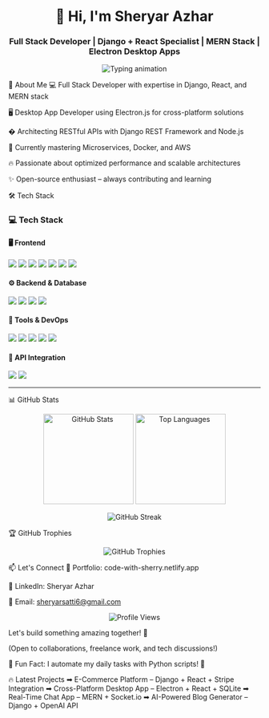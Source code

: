 <h1 align="center">👋 Hi, I'm <strong>Sheryar Azhar</strong></h1> <h3 align="center">Full Stack Developer | Django + React Specialist | MERN Stack | Electron Desktop Apps</h3><p align="center"> <img src="https://readme-typing-svg.herokuapp.com?font=Fira+Code&weight=600&size=22&pause=1000&color=20C20E&width=600&lines=Building+scalable+web+%26+desktop+apps;Python+Django+%7C+React+%7C+Next.js;MERN+Stack+%7C+Electron+Desktop+Apps;Clean+Code+Advocate+%7C+Problem+Solver;Open+Source+Contributor+%E2%9A%A1" alt="Typing animation" /> </p>
🚀 About Me
💻 Full Stack Developer with expertise in Django, React, and MERN stack

🖥 Desktop App Developer using Electron.js for cross-platform solutions

� Architecting RESTful APIs with Django REST Framework and Node.js

🌱 Currently mastering Microservices, Docker, and AWS

🔥 Passionate about optimized performance and scalable architectures

✨ Open-source enthusiast – always contributing and learning

🛠 Tech Stack
### 💻 Tech Stack

#### 🖥 Frontend

<p>
  <img src="https://skillicons.dev/icons?i=react" />
  <img src="https://skillicons.dev/icons?i=nextjs" />
  <img src="https://skillicons.dev/icons?i=html" />
  <img src="https://skillicons.dev/icons?i=css" />
  <img src="https://skillicons.dev/icons?i=js" />
  <img src="https://skillicons.dev/icons?i=tailwind" />
  <img src="https://skillicons.dev/icons?i=bootstrap" />
</p>

#### ⚙ Backend & Database

<p>
  <img src="https://skillicons.dev/icons?i=nodejs" />
  <img src="https://skillicons.dev/icons?i=express" />
  <img src="https://skillicons.dev/icons?i=mongodb" />
  <img src="https://skillicons.dev/icons?i=firebase" />
</p>

#### 🔧 Tools & DevOps

<p>
  <img src="https://skillicons.dev/icons?i=git" />
  <img src="https://skillicons.dev/icons?i=github" />
  <img src="https://skillicons.dev/icons?i=bitbucket" />
  <img src="https://skillicons.dev/icons?i=vscode" />
  <img src="https://skillicons.dev/icons?i=postman" />
</p>

#### 🔌 API Integration

<p>
  <img src="https://img.shields.io/badge/RESTful%20APIs-%23007ACC?style=for-the-badge&logo=api&logoColor=white" />
  <img src="https://img.shields.io/badge/Third%20Party%20Services-%236DB33F?style=for-the-badge" />
</p>

---


📊 GitHub Stats
<p align="center"> <img height="180em" src="https://github-readme-stats.vercel.app/api?username=shery313&show_icons=true&theme=radical&include_all_commits=true&count_private=true" alt="GitHub Stats" /> <img height="180em" src="https://github-readme-stats.vercel.app/api/top-langs/?username=shery313&layout=compact&theme=radical&langs_count=6" alt="Top Languages" /> </p><p align="center"> <img src="https://github-readme-streak-stats.herokuapp.com/?user=shery313&theme=radical" alt="GitHub Streak" /> </p>
🏆 GitHub Trophies
<p align="center"> <img src="https://github-profile-trophy.vercel.app/?username=shery313&theme=radical&no-frame=true&row=1&column=7" alt="GitHub Trophies" /> </p>
📫 Let's Connect
🔗 Portfolio: code-with-sherry.netlify.app

💼 LinkedIn: Sheryar Azhar

📧 Email: sheryarsatti6@gmail.com


<p align="center"> <img src="https://komarev.com/ghpvc/?username=shery313&label=Profile%20Views&color=blueviolet&style=flat" alt="Profile Views" /> </p>
Let's build something amazing together! 🚀

(Open to collaborations, freelance work, and tech discussions!)

🔹 Fun Fact: I automate my daily tasks with Python scripts! 🐍

🔥 Latest Projects
➡ E-Commerce Platform – Django + React + Stripe Integration
➡ Cross-Platform Desktop App – Electron + React + SQLite
➡ Real-Time Chat App – MERN + Socket.io
➡ AI-Powered Blog Generator – Django + OpenAI API
